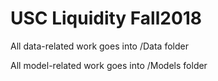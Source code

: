 # USC Liquidity Fall2018

All data-related work goes into /Data folder

All model-related work goes into /Models folder
